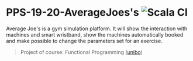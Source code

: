 # PPS-19-20-AverageJoes's ![Scala CI](https://github.com/PPS19-20-AverageJoes/Average-Joes/workflows/Scala%20CI/badge.svg)

Average Joe's is a gym simulation platform. It will show the interaction with machines and smart wristband, show the machines automatically booked and make possible to change the parameters set for an exercise.

> Project of course: Functional Programming ([unibo](https://www.unibo.it/it))

